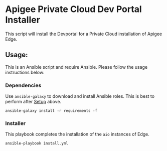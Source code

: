 # Apigee Private Cloud Dev Portal Installer
This script will install the Devportal for a Private Cloud installation of Apigee Edge. 

## Usage: 
This is an Ansible script and require Ansible. Please follow the usage instructions below:

### Dependencies
Use `ansible-galaxy` to download and install Ansible roles. This is best to perform after [Setup](https://github.com/apigee/ansible-opdk-accelerator/blob/master/setup/README.md)
above. 
    
    ansible-galaxy install -r requirements -f
    
### Installer
This playbook completes the installation of the `aio` instances of Edge.
    
    ansible-playbook install.yml 
